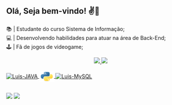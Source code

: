 ## Olá, Seja bem-vindo! ✌️😬
  
 
 📚 | Estudante do curso Sistema de Informação; <br>
 💻 | Desenvolvendo habilidades para atuar na área de Back-End; <br>
 🕹️ | Fã de jogos de videogame; <br>
 

<div align="center">
  <a href="https://github.com/LS-F">
  <img height="180em" src="https://github-readme-stats.vercel.app/api?username=LS-F&show_icons=true&theme=merko&include_all_commits=true&count_private=true"/>
  <img height="180em" src="https://github-readme-stats.vercel.app/api/top-langs/?username=LS-F&layout=compact&langs_count=7&theme=merko"/>
</div>

  <div style="display: inline_block"><br>
  <img align="center" alt="Luis-JAVA" height="30" width="40" src="https://img.shields.io/badge/Java-ED8B00?style=for-the-badge&logo=java&logoColor=white">
  <img align="center" alt="Luis-PYTHON" height="30" width="40" src="https://raw.githubusercontent.com/devicons/devicon/master/icons/python/python-original.svg">
  <img align="center" alt="Luis-MySQL" height="30" width="40" src="https://img.shields.io/badge/MySQL-00000F?style=for-the-badge&logo=mysql&logoColor=white">
  
</div>
  
  ##
  
  <div>
     
  <a href="https://www.linkedin.com/in/luis-fernando-da-silva-193179114/" target="_blank"><img src="https://img.shields.io/badge/-LinkedIn-%230077B5?style=for-the-badge&logo=linkedin&logoColor=white" target="_blank"></a> 
    <a href="https://www.instagram.com/_lf_s/" target="_blank"><img src="https://img.shields.io/badge/-Instagram-%23E4405F?style=for-the-badge&logo=instagram&logoColor=white" target="_blank"></a>
 	 
  
  
    
  </div>  
    
